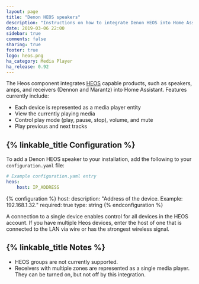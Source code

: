 ```yaml
---
layout: page
title: "Denon HEOS speakers"
description: "Instructions on how to integrate Denon HEOS into Home Assistant."
date: 2019-03-06 22:00
sidebar: true
comments: false
sharing: true
footer: true
logo: heos.png
ha_category: Media Player
ha_release: 0.92
---
```


The Heos component integrates [HEOS](http://heosbydenon.denon.com) capable products, such as speakers, amps, and receivers (Dennon and Marantz) into Home Assistant. Features currently include:
- Each device is represented as a media player entity
- View the currently playing media
- Control play mode (play, pause, stop), volume, and mute
- Play previous and next tracks


## {% linkable_title Configuration %}

To add a Denon HEOS speaker to your installation, add the following to your `configuration.yaml` file:

```yaml
# Example configuration.yaml entry
heos:
    host: IP_ADDRESS
```

{% configuration %}
host:
  description: "Address of the device. Example: 192.168.1.32."
  required: true
  type: string
{% endconfiguration %}

<p class='note info'>
A connection to a single device enables control for all devices in the HEOS account. If you have multiple Heos devices, enter the host of one that is connected to the LAN via wire or has the strongest wireless signal.
</p>

## {% linkable_title Notes %}
- HEOS groups are not currently supported.
- Receivers with multiple zones are represented as a single media player. They can be turned on, but not off by this integration.